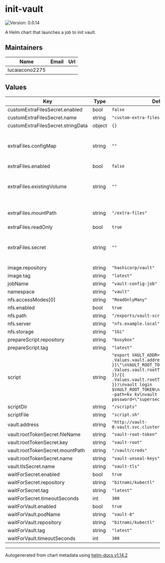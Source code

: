 # init-vault

![Version: 0.0.14](https://img.shields.io/badge/Version-0.0.14-informational?style=flat-square)

A Helm chart that launches a job to init vault.

## Maintainers

| Name | Email | Url |
| ---- | ------ | --- |
| lucaiacono2275 |  |  |

## Values

| Key | Type | Default | Description |
|-----|------|---------|-------------|
| customExtraFilesSecret.enabled | bool | `false` |  |
| customExtraFilesSecret.name | string | `"custom-extra-files-secret"` |  |
| customExtraFilesSecret.stringData | object | `{}` |  |
| extraFiles.configMap | string | `""` | Name of ConfigMap containing files (optional) |
| extraFiles.enabled | bool | `false` |  |
| extraFiles.existingVolume | string | `""` | Name of an existing volume to mount (optional) |
| extraFiles.mountPath | string | `"/extra-files"` | Path to mount the extra files |
| extraFiles.readOnly | bool | `true` |  |
| extraFiles.secret | string | `""` | Name of Secret containing files (optional) |
| image.repository | string | `"hashicorp/vault"` |  |
| image.tag | string | `"latest"` |  |
| jobName | string | `"vault-config-job"` |  |
| namespace | string | `"vault"` |  |
| nfs.accessModes[0] | string | `"ReadOnlyMany"` |  |
| nfs.enabled | bool | `true` |  |
| nfs.path | string | `"/exports/vault-scripts"` |  |
| nfs.server | string | `"nfs.example.local"` |  |
| nfs.storage | string | `"1Gi"` |  |
| prepareScript.repository | string | `"busybox"` |  |
| prepareScript.tag | string | `"latest"` |  |
| script | string | `"export VAULT_ADDR=\"{{ .Values.vault.address }}\"\nVAULT_ROOT_TOKEN=$(cat {{ .Values.vault.rootTokenSecret.mountPath }}/{{ .Values.vault.rootTokenSecret.fileName }})\nvault login $VAULT_ROOT_TOKEN\nvault secrets enable -path=kv kv\nvault kv put kv/mysecret password=\"supersecret\"\n"` |  |
| scriptDir | string | `"/scripts"` |  |
| scriptFile | string | `"script.sh"` |  |
| vault.address | string | `"http://vault-0.vault.svc.cluster.local:8200"` |  |
| vault.rootTokenSecret.fileName | string | `"vault-root-token"` |  |
| vault.rootTokenSecret.key | string | `"vault-root"` |  |
| vault.rootTokenSecret.mountPath | string | `"/vault/creds"` |  |
| vault.rootTokenSecret.name | string | `"vault-unseal-keys"` |  |
| vault.tlsSecret.name | string | `"vault-tls"` |  |
| waitForSecret.enabled | bool | `true` |  |
| waitForSecret.repository | string | `"bitnami/kubectl"` |  |
| waitForSecret.tag | string | `"latest"` |  |
| waitForSecret.timeoutSeconds | int | `300` |  |
| waitForVault.enabled | bool | `true` |  |
| waitForVault.podName | string | `"vault-0"` |  |
| waitForVault.repository | string | `"bitnami/kubectl"` |  |
| waitForVault.tag | string | `"latest"` |  |
| waitForVault.timeoutSeconds | int | `300` |  |

----------------------------------------------
Autogenerated from chart metadata using [helm-docs v1.14.2](https://github.com/norwoodj/helm-docs/releases/v1.14.2)
